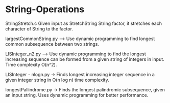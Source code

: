 # String-Operations

StringStretch.c Given input as StretchString String factor, it stretches each character of String to the factor. 

largestCommonString.py --> Use dynamic programming to find longest common subsequence between two strings.

LISInteger_n2.py --> Use dynamic programming to find the longest increasing sequence can be formed from a given string of integers in input. Time complexity O(n^2).

LISInteger - nlogn.py -> Finds longest increasing integer sequence in a given integer string in O(n log n) time complexity.

longestPallindrome.py -> Finds the longest palindromic subsequence, given an input string. Uses dynamic programming for better performance.
